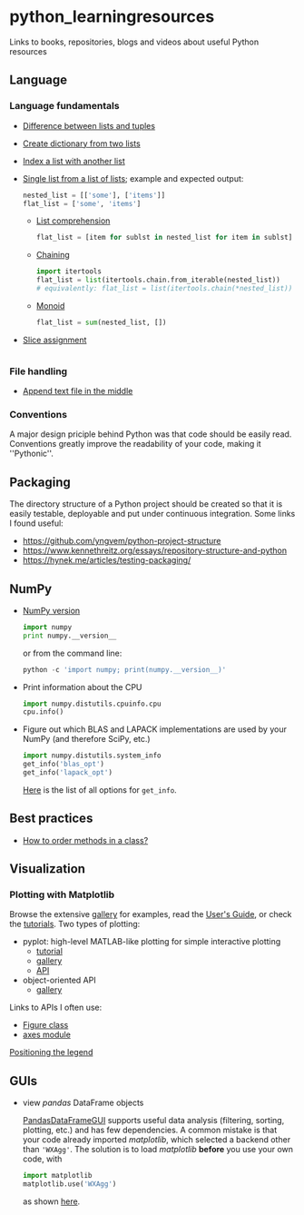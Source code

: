 # python_learningresources
Links to books, repositories, blogs and videos about useful Python resources


## Language

### Language fundamentals

- [Difference between lists and tuples](https://stackoverflow.com/questions/626759/whats-the-difference-between-lists-and-tuples)
- [Create dictionary from two lists](https://stackoverflow.com/questions/209840/convert-two-lists-into-a-dictionary)
- [Index a list with another list](https://stackoverflow.com/a/1012197/4892892)
- [Single list from a list of lists](https://stackoverflow.com/questions/952914/how-to-make-a-flat-list-out-of-list-of-lists); example and expected output:
   ```python
   nested_list = [['some'], ['items']]
   flat_list = ['some', 'items']
   ```
   - [List comprehension](https://stackoverflow.com/a/952952/4892892)
      ```python
      flat_list = [item for sublst in nested_list for item in sublst]
      ```
   - [Chaining](https://stackoverflow.com/a/953097/4892892)
      ```python
      import itertools
      flat_list = list(itertools.chain.from_iterable(nested_list))
      # equivalently: flat_list = list(itertools.chain(*nested_list))
      ```
   - [Monoid](https://stackoverflow.com/a/952946/4892892)
      ```python
      flat_list = sum(nested_list, [])
- [Slice assignment](https://stackoverflow.com/questions/32448414/what-does-colon-at-assignment-for-list-do-in-python?)
   
   ```python
   
   ```

### File handling

- [Append text file in the middle](https://stackoverflow.com/questions/10507230/insert-line-at-middle-of-file-with-python)

### Conventions

A major design priciple behind Python was that code should be easily read. Conventions greatly improve the readability of your code, making it ''Pythonic''.



## Packaging  

The directory structure of a Python project should be created so that it is easily testable, deployable and put under continuous integration. Some links I found useful:

- https://github.com/yngvem/python-project-structure
- https://www.kennethreitz.org/essays/repository-structure-and-python
- https://hynek.me/articles/testing-packaging/



## NumPy

- [NumPy version](https://stackoverflow.com/a/1520264/4892892)
   ```python
   import numpy
   print numpy.__version__
   ```
   or from the command line:
   ```python
   python -c 'import numpy; print(numpy.__version__)'
   ```
- Print information about the CPU
   ```python
   import numpy.distutils.cpuinfo.cpu
   cpu.info()
   ```
- Figure out which BLAS and LAPACK implementations are used by your NumPy (and therefore SciPy, etc.)
   ```python
   import numpy.distutils.system_info
   get_info('blas_opt')
   get_info('lapack_opt')
   ```
   [Here](https://github.com/numpy/numpy/blob/v1.19.0/numpy/distutils/system_info.py#L401-L485) is the list of all options for `get_info`.



## Best practices

- [How to order methods in a class?](https://stackoverflow.com/questions/10289461/what-is-a-good-way-to-order-methods-in-a-python-class)



## Visualization

### Plotting with Matplotlib

Browse the extensive [gallery](https://matplotlib.org/3.1.1/gallery/index.html) for examples, read the [User's Guide](https://matplotlib.org/3.1.1/contents.html), or check the [tutorials](https://matplotlib.org/3.1.1/tutorials/index.html).
Two types of plotting:
- pyplot: high-level MATLAB-like plotting for simple interactive plotting
   - [tutorial](https://matplotlib.org/3.1.1/tutorials/introductory/pyplot.html)
   - [gallery](https://matplotlib.org/3.1.1/gallery/index.html#pyplots-examples)
   - [API](https://matplotlib.org/3.1.1/api/_as_gen/matplotlib.pyplot.html)
- object-oriented API
   - [gallery](https://matplotlib.org/3.1.1/gallery/index.html)
 
Links to APIs I often use:
- [Figure class](https://matplotlib.org/3.1.1/api/_as_gen/matplotlib.figure.Figure.html)
- [axes module](https://matplotlib.org/3.2.1/api/axes_api.html)

[Positioning the legend](https://matplotlib.org/3.2.2/api/_as_gen/matplotlib.axes.Axes.legend.html#matplotlib.axes.Axes.legendhttps://matplotlib.org/3.2.2/api/_as_gen/matplotlib.axes.Axes.legend.html#matplotlib.axes.Axes.legend)



## GUIs

- view *pandas* DataFrame objects

  [PandasDataFrameGUI](https://github.com/bluenote10/PandasDataFrameGUI) supports useful data analysis (filtering, sorting, plotting, etc.) and has few dependencies. A common mistake is that your code already imported *matplotlib*, which selected a backend other than `'WXAgg'`. The solution is to load *matplotlib* **before** you use your own code, with
  ```python
  import matplotlib
  matplotlib.use('WXAgg')
  ```
  as shown [here](https://github.com/bluenote10/PandasDataFrameGUI/issues/3#issuecomment-324940242).
